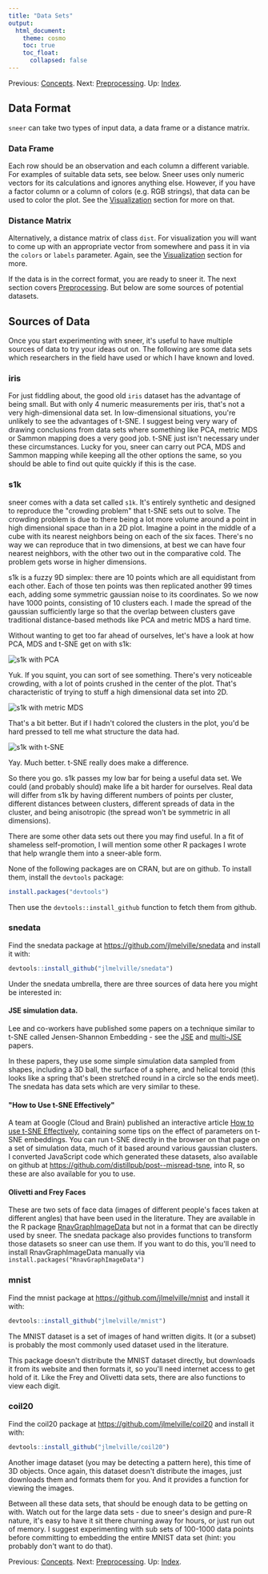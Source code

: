 ```yaml
---
title: "Data Sets"
output:
  html_document:
    theme: cosmo
    toc: true
    toc_float:
      collapsed: false
---
```

Previous: [Concepts](concepts.html). Next: [Preprocessing](preprocessing.html). Up: [Index](index.html).

## Data Format

`sneer` can take two types of input data, a data frame or a distance matrix.

### Data Frame
Each row should be an observation and each column a different 
variable. For examples of suitable data sets, see below. Sneer uses only numeric
vectors for its calculations and ignores anything else. However, if you have a 
factor column or a column of colors (e.g. RGB strings), that data can be used 
to color the plot. See the [Visualization](visualization.html) section for more
on that.

### Distance Matrix
Alternatively, a distance matrix of class `dist`. For visualization you will
want to come up with an appropriate vector from somewhere and pass it in via
the `colors` or `labels` parameter. Again, see the 
[Visualization](visualization.html) section for more.


If the data is in the correct format, you are ready to sneer it. The next 
section covers [Preprocessing](preprocessing.html). But below are some sources
of potential datasets.

## Sources of Data

Once you start experimenting with sneer, it's useful to have multiple sources
of data to try your ideas out on. The following are some data sets which 
researchers in the field have used or which I have known and loved.

### iris

For just fiddling about, the good old `iris` dataset has the advantage of 
being small. But with only 4 numeric measurements per iris, that's not a very 
high-dimensional data set. In low-dimensional situations, you're unlikely to
see the advantages of t-SNE. I suggest being very wary of drawing 
conclusions from data sets where something like PCA, metric MDS or Sammon 
mapping does a very good job. t-SNE just isn't necessary under these 
circumstances. Lucky for you, sneer can carry out PCA, MDS and Sammon mapping
while keeping all the other options the same, so you should be able to find out
quite quickly if this is the case.

### s1k

sneer comes with a data set called `s1k`. It's entirely synthetic and designed
to reproduce the "crowding problem" that t-SNE sets out to solve. The crowding
problem is due to there being a lot more volume around a point in high 
dimensional space than in a 2D plot. Imagine a point in the middle of a cube
with its nearest neighbors being on each of the six faces. There's no way we
can reproduce that in two dimensions, at best we can have four nearest 
neighbors, with the other two out in the comparative cold. The problem gets
worse in higher dimensions. 

s1k is a fuzzy 9D simplex: there are 10 points which are all equidistant from 
each other. Each of those ten points was then replicated another 99 times each, 
adding some symmetric gaussian noise to its  coordinates. So we now have 1000 
points, consisting of 10 clusters each. I made the spread of the gaussian 
sufficiently large so that the overlap between clusters gave traditional
distance-based methods like PCA and metric MDS a hard time.

Without wanting to get too far ahead of ourselves, let's have a look at how 
PCA, MDS and t-SNE get on with s1k:

![s1k with PCA](s1k-pca.png)

Yuk. If you squint, you can sort of see something. There's very noticeable
crowding, with a lot of points crushed in the center of the plot. That's
characteristic of trying to stuff a high dimensional data set into 2D.

![s1k with metric MDS](s1k-mmds.png)

That's a bit better. But if I hadn't colored the clusters in the plot, you'd
be hard pressed to tell me what structure the data had.

![s1k with t-SNE](s1k-tsne.png)

Yay. Much better. t-SNE really does make a difference.

So there you go. s1k passes my low bar for being a useful data set. We could 
(and probably should) make life a bit harder for ourselves. Real data will
differ from s1k by having different numbers of points per cluster, different
distances between clusters, different spreads of data in the cluster, and being
anisotropic (the spread won't be symmetric in all dimensions).

There are some other data sets out there you may find useful. In a fit of
shameless self-promotion, I will mention some other R packages I wrote that
help wrangle them into a sneer-able form.

None of the following packages are on CRAN, but are on github. To install them,
install the `devtools` package:

```R
install.packages("devtools")
```

Then use the `devtools::install_github` function to fetch them from github.

### snedata

Find the snedata package at https://github.com/jlmelville/snedata and install
it with:

```R
devtools::install_github("jlmelville/snedata")
```

Under the snedata umbrella, there are three sources of data here you might be 
interested in:

#### JSE simulation data.

Lee and co-workers have published some papers on a technique similar to t-SNE
called Jensen-Shannon Embedding - see the
[JSE](http://dx.doi.org/10.1016/j.neucom.2012.12.036) and 
[multi-JSE](http://dx.doi.org/10.1016/j.neucom.2014.12.095) papers.

In these papers, they use some simple simulation data sampled from shapes, 
including a 3D ball, the surface of a sphere, and helical toroid (this looks 
like a spring that's been stretched round in a circle so the ends meet). The
snedata has data sets which are very similar to these.

#### "How to Use t-SNE Effectively"

A team at Google (Cloud and Brain) published an interactive article
[How to use t-SNE Effectively](http://distill.pub/2016/misread-tsne/), 
containing some tips on the effect of parameters on t-SNE embeddings. You can
run t-SNE directly in the browser on that page on a set of simulation data,
much of it based around various gaussian clusters. I converted JavaScript code
which generated these datasets, also available on github at 
https://github.com/distillpub/post--misread-tsne, into R, so these are
also available for you to use.

#### Olivetti and Frey Faces

These are two sets of face data (images of different people's faces taken at
different angles) that have been used in the literature. They are available in
the R package [RnavGraphImageData](https://cran.r-project.org/package=RnavGraphImageData)
but not in a format that can be directly used by sneer. The snedata package
also provides functions to transform those datasets so sneer can use them. If 
you want to do this, you'll need to install RnavGraphImageData manually via 
`install.packages("RnavGraphImageData")`

### mnist

Find the mnist package at https://github.com/jlmelville/mnist and install it 
with:

```R
devtools::install_github("jlmelville/mnist")
```

The MNIST dataset is a set of images of hand written digits. It (or a subset)
is probably the most commonly used dataset used in the literature.

This package doesn't distribute the MNIST dataset directly, but downloads it
from its website and then formats it, so you'll need internet access to
get hold of it. Like the Frey and Olivetti data sets, there are also functions
to view each digit.

### coil20

Find the coil20 package at https://github.com/jlmelville/coil20 and install it
with:

```R
devtools::install_github("jlmelville/coil20")
```

Another image dataset (you may be detecting a pattern here), this time of 3D 
objects. Once again, this dataset doesn't distribute the images, just downloads
them and formats them for you. And it provides a function for viewing the 
images.

Between all these data sets, that should be enough data to be getting on with.
Watch out for the large data sets - due to sneer's design and pure-R nature,
it's easy to have it sit there churning away for hours, or just run out of 
memory. I suggest experimenting with sub sets of 100-1000 data points before 
committing to embedding the entire MNIST data set (hint: you probably don't 
want to do that).

Previous: [Concepts](concepts.html). Next: [Preprocessing](preprocessing.html). Up: [Index](index.html).
